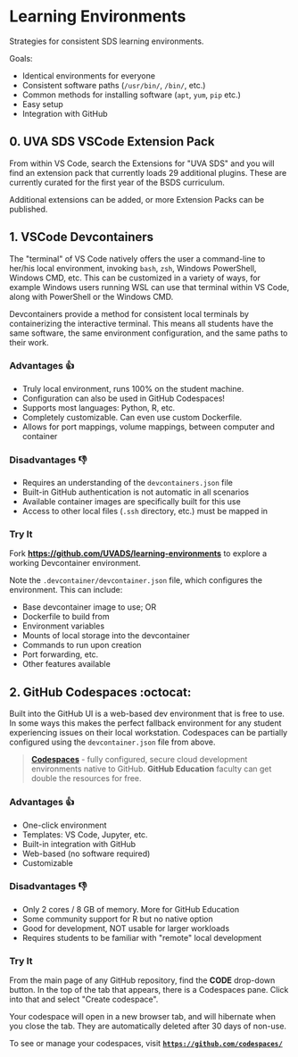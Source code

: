 # Learning Environments

Strategies for consistent SDS learning environments.

Goals:

- Identical environments for everyone
- Consistent software paths (`/usr/bin/`, `/bin/`, etc.)
- Common methods for installing software (`apt`, `yum`, `pip` etc.)
- Easy setup
- Integration with GitHub

## 0. UVA SDS VSCode Extension Pack

From within VS Code, search the Extensions for "UVA SDS" and you will find an extension pack that currently loads 29 additional plugins. These are currently curated for the first year of the BSDS curriculum.

Additional extensions can be added, or more Extension Packs can be published.

## 1. VSCode Devcontainers

The "terminal" of VS Code natively offers the user a command-line to her/his local environment, invoking `bash`, `zsh`, Windows PowerShell, Windows CMD, etc. This can be customized in a variety of ways, for example Windows users running WSL can use that terminal within VS Code, along with PowerShell or the Windows CMD.

Devcontainers provide a method for consistent local terminals by containerizing the interactive terminal. This means all students have the same software, the same environment configuration, and the same paths to their work.

### Advantages :thumbsup:

- Truly local environment, runs 100% on the student machine.
- Configuration can also be used in GitHub Codespaces!
- Supports most languages: Python, R, etc.
- Completely customizable. Can even use custom Dockerfile.
- Allows for port mappings, volume mappings, between computer and container

### Disadvantages :thumbsdown:

- Requires an understanding of the `devcontainers.json` file
- Built-in GitHub authentication is not automatic in all scenarios
- Available container images are specifically built for this use
- Access to other local files (`.ssh` directory, etc.) must be mapped in

### Try It

Fork **https://github.com/UVADS/learning-environments** to explore a working Devcontainer environment.

Note the `.devcontainer/devcontainer.json` file, which configures the environment. This can include:

- Base devcontainer image to use; OR
- Dockerfile to build from
- Environment variables
- Mounts of local storage into the devcontainer
- Commands to run upon creation
- Port forwarding, etc.
- Other features available

## 2. GitHub Codespaces :octocat:

Built into the GitHub UI is a web-based dev environment that is free to use. In some ways this makes the perfect fallback environment for any student experiencing issues on their local workstation. Codespaces can be partially configured using the `devcontainer.json` file from above.

> [**Codespaces**](https://github.com/features/codespaces) - fully configured, secure cloud development environments native to GitHub. **GitHub Education** faculty can get double the resources for free.

### Advantages :thumbsup:

- One-click environment
- Templates: VS Code, Jupyter, etc.
- Built-in integration with GitHub
- Web-based (no software required)
- Customizable

### Disadvantages :thumbsdown:

- Only 2 cores / 8 GB of memory. More for GitHub Education
- Some community support for R but no native option
- Good for development, NOT usable for larger workloads
- Requires students to be familiar with "remote" local development

### Try It

From the main page of any GitHub repository, find the **CODE** drop-down button. In the top of the tab that appears, there is a Codespaces pane. Click into that and select "Create codespace".

Your codespace will open in a new browser tab, and will hibernate when you close the tab. They are automatically deleted after 30 days of non-use.

To see or manage your codespaces, visit [**`https://github.com/codespaces/`**](https://github.com/codespaces/)